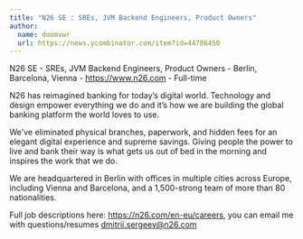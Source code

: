 ```yaml
---
title: "N26 SE : SREs, JVM Backend Engineers, Product Owners"
author:
  name: doomvwr
  url: https://news.ycombinator.com/item?id=44786450
---
```

N26 SE - SREs, JVM Backend Engineers, Product Owners - Berlin, Barcelona, Vienna - <a href="https:&#x2F;&#x2F;www.n26.com" rel="nofollow">https:&#x2F;&#x2F;www.n26.com</a> - Full-time

N26 has reimagined banking for today’s digital world. Technology and design empower everything we do and it’s how we are building the global banking platform the world loves to use.

We&#x27;ve eliminated physical branches, paperwork, and hidden fees for an elegant digital experience and supreme savings. Giving people the power to live and bank their way is what gets us out of bed in the morning and inspires the work that we do.

We are headquartered in Berlin with offices in multiple cities across Europe, including Vienna and Barcelona, and a 1,500-strong team of more than 80 nationalities.

Full job descriptions here: <a href="https:&#x2F;&#x2F;n26.com&#x2F;en-eu&#x2F;careers" rel="nofollow">https:&#x2F;&#x2F;n26.com&#x2F;en-eu&#x2F;careers</a>, you can email me with questions&#x2F;resumes dmitrii.sergeev@n26.com
<JobApplication />
